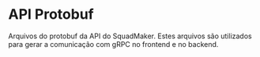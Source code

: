 # API Protobuf

Arquivos do protobuf da API do SquadMaker.
Estes arquivos são utilizados para gerar a comunicação com gRPC no frontend e no backend.
